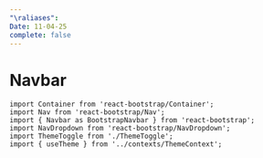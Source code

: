---"\raliases":
Date: 11-04-25
complete: false
---
# Navbar
```tsx
import Container from 'react-bootstrap/Container';
import Nav from 'react-bootstrap/Nav';
import { Navbar as BootstrapNavbar } from 'react-bootstrap';
import NavDropdown from 'react-bootstrap/NavDropdown';
import ThemeToggle from './ThemeToggle';
import { useTheme } from '../contexts/ThemeContext';
```